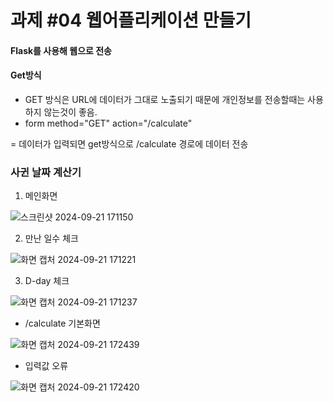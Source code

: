 # 과제 #04 웹어플리케이션 만들기

#### Flask를 사용해 웹으로 전송

#### Get방식 
- GET 방식은 URL에 데이터가 그대로 노출되기 때문에 개인정보를 전송할때는 사용하지 않는것이 좋음.
- form method="GET" action="/calculate"

 = 데이터가 입력되면 get방식으로 /calculate 경로에 데이터 전송

### 사귄 날짜 계산기
1. 메인화면

![스크린샷 2024-09-21 171150](https://github.com/user-attachments/assets/c1080c2e-7040-465d-b249-ed1f49e91f49)

2. 만난 일수 체크

![화면 캡처 2024-09-21 171221](https://github.com/user-attachments/assets/25c70af2-c5ca-4b97-b71e-53dc7ce4ac2b)

3. D-day 체크

![화면 캡처 2024-09-21 171237](https://github.com/user-attachments/assets/1aff2542-c28c-4f17-abf6-50005c474b6c)

- /calculate 기본화면

![화면 캡처 2024-09-21 172439](https://github.com/user-attachments/assets/d344e12f-150a-45b1-bc6b-a99bfb4c8041)

- 입력값 오류

![화면 캡처 2024-09-21 172420](https://github.com/user-attachments/assets/eb54e150-e704-4144-a3d7-f7c15639ac43)

  


 
